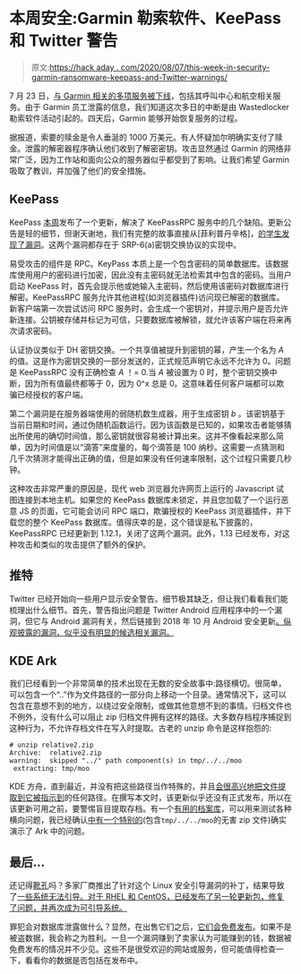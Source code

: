 # 本周安全:Garmin 勒索软件、KeePass 和 Twitter 警告

> 原文:[https://hack aday . com/2020/08/07/this-week-in-security-garmin-ransomware-keepass-and-Twitter-warnings/](https://hackaday.com/2020/08/07/this-week-in-security-garmin-ransomware-keepass-and-twitter-warnings/)

7 月 23 日，[与 Garmin 相关的多项服务被下线](https://www.bleepingcomputer.com/news/security/garmin-outage-caused-by-confirmed-wastedlocker-ransomware-attack/)，包括其呼叫中心和航空相关服务。由于 Garmin 员工泄露的信息，我们知道这次多日的中断是由 Wastedlocker 勒索软件活动引起的。四天后，Garmin 能够开始恢复服务的过程。

据报道，索要的赎金是令人垂涎的 1000 万美元。有人怀疑加尔明确实支付了赎金。泄露的解密器程序确认他们收到了解密密钥。攻击显然通过 Garmin 的网络非常广泛，因为工作站和面向公众的服务器似乎都受到了影响。让我们希望 Garmin 吸取了教训，并加强了他们的安全措施。

## KeePass

KeePass [本周](https://forum.kee.pm/t/a-critical-security-update-for-keepassrpc-is-available/3040)发布了一个更新，解决了 KeePassRPC 服务中的几个缺陷。更新公告是轻的细节，但谢天谢地，我们有完整的故事直接从[菲利普丹辛格]，[的学生发现了漏洞](https://danzinger.wien/exploiting-keepassrpc/)。这两个漏洞都存在于 SRP-6(a)密钥交换协议的实现中。

易受攻击的组件是 RPC。KeyPass 本质上是一个包含密码的简单数据库。该数据库使用用户的密码进行加密，因此没有主密码就无法检索其中包含的密码。当用户启动 KeePass 时，首先会提示他或她输入主密码，然后使用该密码对数据库进行解密。KeePassRPC 服务允许其他进程(如浏览器插件)访问现已解密的数据库。新客户端第一次尝试访问 RPC 服务时，会生成一个密钥对，并提示用户是否允许新连接。公钥被存储并标记为可信，只要数据库被解锁，就允许该客户端在将来再次请求密码。

认证协议类似于 DH 密钥交换。一个共享值被提升到密钥的幂，产生一个名为 *A* 的值。这是作为密钥交换的一部分发送的，正式规范声明它永远不允许为 0。问题是 KeePassRPC 没有正确检查 *A* ！= 0.当 *A* 被设置为 0 时，整个密钥交换中断，因为所有值最终都等于 0，因为 0^x 总是 0。这意味着任何客户端都可以欺骗已经授权的客户端。

第二个漏洞是在服务器端使用的弱随机数生成器，用于生成密钥 *b* 。该密钥基于当前日期和时间，通过伪随机函数运行。因为该函数是已知的，如果攻击者能够猜出所使用的确切时间值，那么密钥就很容易被计算出来。这并不像看起来那么简单，因为时间值是以“滴答”来度量的，每个滴答是 100 纳秒。这需要一点猜测和几千次猜测才能得出正确的值，但是如果没有任何速率限制，这个过程只需要几秒钟。

这种攻击非常严重的原因是，现代 web 浏览器允许网页上运行的 Javascript 试图连接到本地主机。如果您的 KeePass 数据库未锁定，并且您加载了一个运行恶意 JS 的页面，它可能会访问 RPC 端口，欺骗授权的 KeePass 浏览器插件，并下载您的整个 KeePass 数据库。值得庆幸的是，这个错误是私下披露的，KeePassRPC 已经更新到 1.12.1，关闭了这两个漏洞。此外，1.13 已经发布，对这种攻击和类似的攻击提供了额外的保护。

## 推特

Twitter 已经开始向一些用户显示安全警告。细节极其缺乏，但让我们看看我们能梳理出什么细节。首先，警告指出问题是 Twitter Android 应用程序中的一个漏洞，但它与 Android 漏洞有关，然后链接到 2018 年 10 月 Android 安全更新[。纵观披露的漏洞，似乎没有明显的候选相关漏洞。](https://source.android.com/security/bulletin/2018-10-01)

## KDE Ark

我们已经看到一个非常简单的技术出现在无数的安全故事中:路径横切。很简单，可以包含一个“..”作为文件路径的一部分向上移动一个目录。通常情况下，这可以包含在意想不到的地方，以绕过安全限制，或做其他意想不到的事情。归档文件也不例外，没有什么可以阻止 zip 归档文件拥有这样的路径。大多数存档程序捕捉到这种行为，不允许存档文件在写入时提取。古老的 unzip 命令是这样抱怨的:

```
# unzip relative2.zip 
Archive:  relative2.zip
warning:  skipped "../" path component(s) in tmp/../../moo
 extracting: tmp/moo

```

KDE 方舟，直到最近，并没有把这些路径当作特殊的，并且[会很高兴地把文件提取到它被指示到](https://kde.org/info/security/advisory-20200730-1.txt)的任何路径。在撰写本文时，该更新似乎还没有正式发布，所以在该更新可用之前，要警惕盲目提取存档。有一个[有用的档案库](https://github.com/jwilk/traversal-archives)，可以用来测试各种横向问题，我已经确认[中有一个特别的](https://github.com/jwilk/traversal-archives/releases/download/0/relative2.zip)(包含`tmp/../../moo`的无害 zip 文件)确实演示了 Ark 中的问题。

## 最后…

还记得[靴孔](https://hackaday.com/2020/07/31/this-week-in-security-twilio-pogotv-and-boothole/)吗？多家厂商推出了针对这个 Linux 安全引导漏洞的补丁，结果导致了[一些系统无法引导。对于 RHEL 和 CentOS，已经发布了另一轮更新包，修复了问题，并再次成为可引导系统。](https://www.zdnet.com/article/the-fixes-to-the-linux-boothole-fixes-are-in/)

罪犯会对数据库泄露做什么？显然，在出售它们之后，[它们会免费发布](https://www.bleepingcomputer.com/news/security/hacker-leaks-386-million-user-records-from-18-companies-for-free/)。如果不是被盗数据，我会称之为胜利。一旦一个漏洞赚到了卖家认为可能赚到的钱，数据被免费发布的情况并不少见。这些不是很受欢迎的网站或服务，但可能值得检查一下，看看你的数据是否包括在发布中。